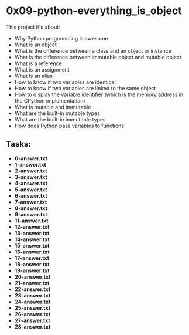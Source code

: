 # 0x09-python-everything_is_object

This project it's about:

- Why Python programming is awesome
- What is an object
- What is the difference between a class and an object or instance
- What is the difference between immutable object and mutable object
- What is a reference
- What is an assignment
- What is an alias
- How to know if two variables are identical
- How to know if two variables are linked to the same object
- How to display the variable identifier (which is the memory address in the CPython implementation)
- What is mutable and immutable
- What are the built-in mutable types
- What are the built-in immutable types
- How does Python pass variables to functions

## Tasks:

- **0-answer.txt**
- **1-answer.txt**
- **2-answer.txt**
- **3-answer.txt**
- **4-answer.txt**
- **5-answer.txt**
- **6-answer.txt**
- **7-answer.txt**
- **8-answer.txt**
- **9-answer.txt**
- **11-answer.txt**
- **12-answer.txt**
- **13-answer.txt**
- **14-answer.txt**
- **15-answer.txt**
- **16-answer.txt**
- **17-answer.txt**
- **18-answer.txt**
- **19-answer.txt**
- **20-answer.txt**
- **21-answer.txt**
- **22-answer.txt**
- **23-answer.txt**
- **24-answer.txt**
- **25-answer.txt**
- **26-answer.txt**
- **27-answer.txt**
- **28-answer.txt**
